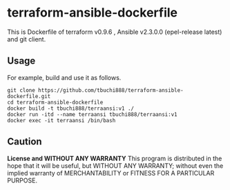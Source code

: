 # terraform-ansible-dockerfile
 This is Dockerfile of terraform v0.9.6 , Ansible v2.3.0.0 (epel-release latest) and git client.

## Usage
For example, build and use it as follows.

```
git clone https://github.com/tbuchi888/terraform-ansible-dockerfile.git
cd terraform-ansible-dockerfile
docker build -t tbuchi888/terraansi:v1 ./
docker run -itd --name terraansi tbuchi888/terraansi:v1
docker exec -it terraansi /bin/bash
```

## Caution
**License and WITHOUT ANY WARRANTY**
This program is distributed in the hope that it will be useful, but WITHOUT ANY WARRANTY; without even the implied warranty of MERCHANTABILITY or FITNESS FOR A PARTICULAR PURPOSE.
